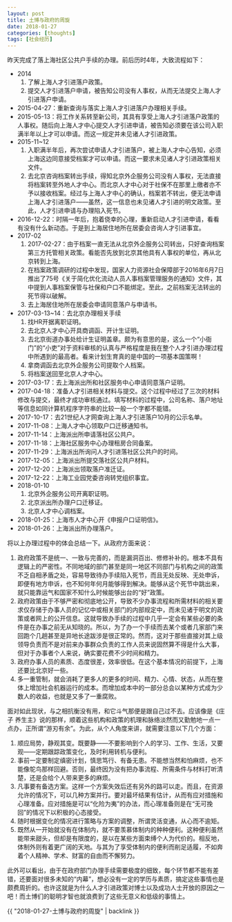 ```yaml
---
layout: post
title: 土博与政府的周旋
date: 2018-01-27
categories: [thoughts]
tags: [社会经历]
---
```


昨天完成了落上海社区公共户手续的办理。前后历时4年，大致流程如下：

- 2014
  1. 了解上海人才引进落户政策。 
  2. 提交人才引进落户申请，被告知公司没有人事权，从而无法提交上海人才引进落户申请。
- 2015-04-27：重新查询与落实上海人才引进落户办理相关手续。
- 2015-05-13：将工作关系转至新公司，其具有享受上海人才引进落户政策的人事权。随后向上海人才中心提交人才引进申请，被告知必须要在该公司入职满半年以上才可以申请。而这一规定并未见诸人才引进政策。
- 2015-11~12
  1. 入职满半年后，再次尝试申请人才引进落户，被上海人才中心告知，必须上海这边同意接受档案才可以申请。而这一要求未见诸人才引进政策相关文件。 
  2. 去北京咨询档案转出手续，得知北京外企服务公司没有人事权，无法直接将档案转至外地人才中心。而北京人才中心对于社保不在那里上缴者亦不予以接收档案。经过与上海人才中心的确认，档案若不转出，便无法申请上海人才引进落户——虽然，这一信息也未见诸人才引进的明文政策。至此，人才引进申请与办理陷入死节。
- 2016-12-22：时隔一年后，抱着侥幸的心理，重新启动人才引进申请，看看有没有什么新动态。于是到上海居住地所在居委会咨询人才引进事宜。
- 2017-02
  1. 2017-02-27：由于档案一直无法从北京外企服务公司转出，只好查询档案第三方托管相关政策。看能否先放到北京其他具有人事权的单位，再从北京转到上海。 
  2. 在档案政策调研的过程中发现，国家人力资源社会保障部于2016年6月7日推出了75号《关于简化优化流动人员人事档案管理服务的通知》文件，其中提到人事档案保管与社保和户口不能绑定。至此，之前档案无法转出的死节得以破解。 
  3. 去上海居住地所在居委会申请同意落户与申请书。
- 2017-03-13~14：去北京办理相关手续
  1. 找HR开据离职证明。 
  2. 去北京人才中心开具商调函、开计生证明。 
  3. 去北京街道办事处给计生证明盖章。颇为有意思的是，这么一个“小衙门”的“小吏”对于资料审核的认真与严格程度是我在整个人才引进办理过程中所遇到的最高者。看来计划生育真的是中国的一项基本国策啊！ 
  4. 拿商调函去北京外企服务公司提取个人档案。 
  5. 将档案送回至北京人才中心。
- 2017-03-17：去上海派出所和社区服务中心申请同意落户证明。
- 2017-04-18：准备人才引进相关材料与提交。这个过程中经过了三次的材料修改与提交，最终才成功审核通过。填写材料的过程中，公司名称、落户地址等信息如同计算机程序字符串的比较一般一个字都不能错。
- 2017-10-17：去21世纪人才网查询上海人才引进落户10月的公示名单。
- 2017-11-08：上海人才中心领取户口迁移通知书。
- 2017-11-14：上海派出所申请落社区公共户。
- 2017-11-18：上海社区服务中心办理租房合同备案。
- 2017-11-29：上海派出所询问人才引进落社区公共户的时间。
- 2017-12-05：上海派出所提交落社区公共户材料。
- 2017-12-20：上海派出领取落户准迁证。
- 2017-12-22：上海工业园党委咨询转党组织事宜。
- 2018-01-10
  1. 北京外企服务公司开离职证明。 
  2. 北京派出所办理户口迁移证。 
  3. 北京人才中心调档案。
- 2018-01-25：上海市人才中心开《申报户口证明信》。
- 2018-01-26：上海派出所办理落户。

将以上办理过程中的体会总结一下。从政府方面来说：

1. 政府政策不是统一、一致与完善的，而是漏洞百出、修修补补的。根本不具有逻辑上的严密性。不同地域的部门甚至是同一地区不同部门与机构之间的政策不乏自相矛盾之处，容易导致待办手续陷入死节，而且无处反映、无处申诉，即便有地方申诉，也不知何年何月能够得到解决。能够从这个死节中跳出来，就只能靠运气和国家不知什么时候能够出台的“好”政策。
2. 政府政策由于不够严密和彻底地公开，导致不少办事流程和所需材料的相关要求仅存储于办事人员的记忆中或相关部门的内部规定中，而未见诸于明文的政策或者网上的公开信息。这就导致办手续的过程中几乎一定会有某些必要的条件是在办事之前无从知晓的。所以，为了办一个手续而去某个或者几家部门来回跑个几趟甚至是异地长途跋涉是很正常的。然而，这对于那些直接对其上级领导负责而不是对前来办事群众负责的工作人员来说固然算不得是什么大事，但对于办事者个人来说，确实要花费不少时间和精力。
3. 政府办事人员的素质、态度很差，效率很低。在这个基本情况的前提下，上海还要比北京好一些。
4. 多一重管制，就会消耗了更多人的更多的时间、精力、心情、状态，从而在整体上增加社会机器运行的成本。而增加成本中的一部分总会以某种方式成为少数人的收益，也就是又多了一重腐败。

面对如此现状，与之相抗衡没有用，和它斗气那便是跟自己过不去。应该像是《庄子 养生主》说的那样，顺着这些机构和政策的机理和脉络淡然而又勤勉地一点一点办，正所谓“游刃有余”。为此，从个人角度来讲，就需要注意以下几个方面：

1. 顺应局势，静观其变。既要静——不要影响到个人的学习、工作、生活，又要观——定期跟踪政策变化，及时利用转机与便利。
2. 事前一定要制定缜密计划，慎思笃行、有备无患。不能想当然和怕麻烦，也不能像鸵鸟那样回避。否则，最终因为没有把办事流程、所需条件与材料打听清楚，还是会给个人带来更多的麻烦。
3. 凡事要有备选方案。这样一个方案失效后还有另外的路可以走。而且，在资源允许的情况下，可以几种方案并行。要对最坏结果有估计，从而有应对措施和心理准备。应对措施是可以“化险为夷”的办法，而心理准备则是在“无可挽回”的情况下以积极的心态接受。
4. 随时根据变化的情况进行策略与方案的调整，所谓灵活变通，从心而不逾矩。
5. 既然从一开始就没有在体制内，就不要羡慕体制内的种种便利。这种便利虽然能带来甜头，但却是有限度的，是以在某些方面束缚个人为代价的。相反地，体制外则有着更广阔的天地。与其为了享受体制内的便利而削足适履，不如奔着个人精神、学术、财富的自由而不懈努力。

此外可以看出，由于在政府部门办理手续需要极度的细致，每个环节都不能有差错，还要面对很多未知的“内幕”，想必没有一定的学历与素质，搞定这些事情也是颇费周折的。也许这就是为什么人才引进政策对博士以及成功人士开放的原因之一吧！而土博们的聪明才智也就浪费到了这些无意义和低级的事情上。

{{ "2018-01-27-土博与政府的周旋" | backlink }}
